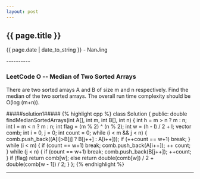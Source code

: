 ```yaml
---
layout: post
---
```


<h2>{{ page.title }}</h2>
<p class='meta'>{{ page.date | date_to_string }} - NanJing</p>
----------

### LeetCode O -- Median of Two Sorted Arrays ###
There are two sorted arrays A and B of size m and n respectively. Find the median of the two sorted arrays. The overall run time complexity should be O(log (m+n)).

#####solution1#####
{% highlight cpp %}
class Solution {
public:
    double findMedianSortedArrays(int A[], int m, int B[], int n)
    {
    	int h = m > n ? m : n;
    	int l = m < n ? m : n;
    	int flag = (m % 2) ^ (n % 2);
    	int w = (h - l) / 2 + l;
    	vector<int> comb;
    	int i = 0, j = 0;
    	int count = 0;
    	while (i < m && j < n)
    	{
    		comb.push_back((A[i]>B[j] ? B[j++] : A[i++]));
    		if (++count == w+1)
    			break;
    	}
    	while (i < m)
    	{
    		if (count == w+1)
    			break;
    		comb.push_back(A[i++]);
    		++ count;
    	}
    	while (j < n)
    	{
    		if (count == w+1)
    			break;
    		comb.push_back(B[j++]);
    		++count;
    	}
    	if (flag)
    		return comb[w];
    	else
    		return double(comb[w]) / 2 + double(comb[w - 1]) / 2;
    }
};
{% endhighlight %}

----------
